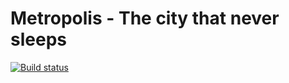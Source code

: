 Metropolis - The city that never sleeps
=======================================

[![Build status](https://github.com/oskarwrobel/metropolis-web-page/actions/workflows/ci-cd.yaml/badge.svg?event=push)](https://github.com/oskarwrobel/metropolis-web-page/actions/workflows/ci-cd.yaml)
